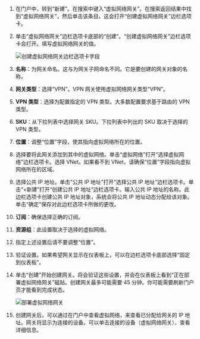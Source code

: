 1. 在门户中，转到“新建”。在搜索中键入“虚拟网络网关”。在搜索返回结果中找到“虚拟网络网关”，然后单击该条目。这会打开“创建虚拟网络网关”边栏选项卡。
2. 单击“虚拟网络网关”边栏选项卡底部的“创建”。“创建虚拟网络网关”边栏选项卡会打开。填写虚拟网络网关的值。

    ![创建虚拟网络网关边栏选项卡字段](./media/vpn-gateway-add-gw-rm-portal-include/createvnetgw300.png "创建虚拟网络网关边栏选项卡字段")  

3. **名称**：为网关命名。这与为网关子网命名不同。它是要创建的网关对象的名称。

4. **网关类型**：选择“VPN”。VPN 网关使用虚拟网络网关类型“VPN”。

5. **VPN 类型**：选择为配置指定的 VPN 类型。大多数配置要求基于路由的 VPN 类型。

6. **SKU**：从下拉列表中选择网关 SKU。下拉列表中列出的 SKU 取决于选择的 VPN 类型。

7. **位置**：调整“位置”字段，使其指向虚拟网络所在的位置。
 
8. 选择要将此网关添加到其中的虚拟网络。单击“虚拟网络”打开“选择虚拟网络”边栏选项卡。选择 VNet。如果看不到 VNet，请确保“位置”字段指向虚拟网络所在的区域。

9. 选择公共 IP 地址。单击“公共 IP 地址”打开“选择公共 IP 地址”边栏选项卡。单击“+新建”打开“创建公共 IP 地址”边栏选项卡。输入公共 IP 地址的名称。此边栏选项卡创建公共 IP 地址对象，系统会将公共 IP 地址动态分配给该对象。<br>单击“确定”保存对此边栏选项卡所做的更改。

10. **订阅**：确保选择正确的订阅。

11. **资源组**：此设置取决于选择的虚拟网络。

12. 指定上述设置后请不要调整“位置”。

13. 验证设置。如果希望网关显示在仪表板上，可以在边栏选项卡底部选择“固定到仪表板”。

14. 单击“创建”开始创建网关。将会验证这些设置，并会在仪表板上看到“正在部署虚拟网络网关”磁贴。创建网关最多可能需要 45 分钟。你可能需要刷新门户页才能看到完成状态。

    ![部署虚拟网络网关](./media/vpn-gateway-add-gw-rm-portal-include/deployvnetgw150.png "部署虚拟网络网关")

11. 创建网关后，可以通过在门户中查看虚拟网络，来查看已分配给网关的 IP 地址。网关将显示为连接的设备。可以单击连接的设备（虚拟网络网关），查看详细信息。

<!---HONumber=Mooncake_1031_2016-->